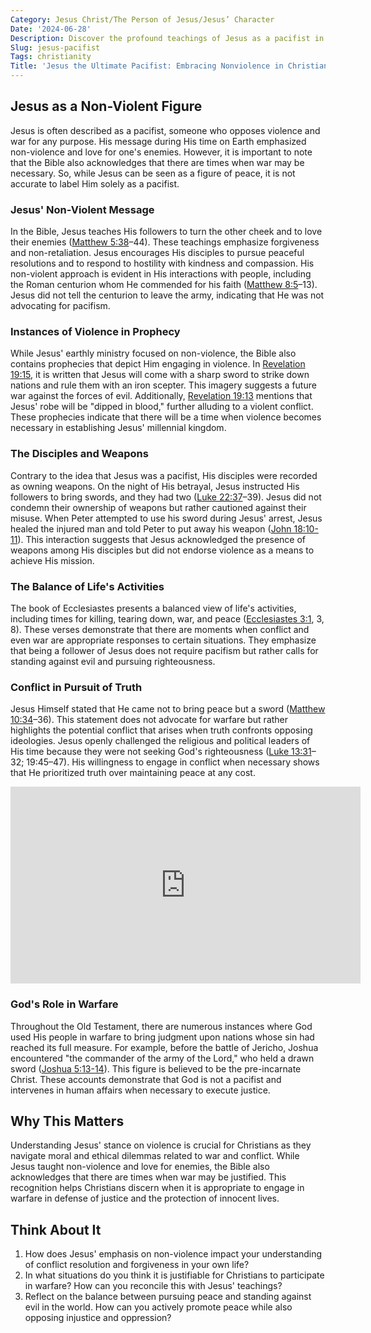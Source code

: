 ```yaml
---
Category: Jesus Christ/The Person of Jesus/Jesus’ Character
Date: '2024-06-28'
Description: Discover the profound teachings of Jesus as a pacifist in this insightful article. Explore how his messages of love and nonviolence continue to inspire and guide many today.
Slug: jesus-pacifist
Tags: christianity
Title: 'Jesus the Ultimate Pacifist: Embracing Nonviolence in Christian Faith'
---
```


## Jesus as a Non-Violent Figure

Jesus is often described as a pacifist, someone who opposes violence and war for any purpose. His message during His time on Earth emphasized non-violence and love for one's enemies. However, it is important to note that the Bible also acknowledges that there are times when war may be necessary. So, while Jesus can be seen as a figure of peace, it is not accurate to label Him solely as a pacifist.

### Jesus' Non-Violent Message

In the Bible, Jesus teaches His followers to turn the other cheek and to love their enemies ([Matthew 5:38](https://www.bibleref.com/Matthew/5/Matthew-5-38.html)–44). These teachings emphasize forgiveness and non-retaliation. Jesus encourages His disciples to pursue peaceful resolutions and to respond to hostility with kindness and compassion. His non-violent approach is evident in His interactions with people, including the Roman centurion whom He commended for his faith ([Matthew 8:5](https://www.bibleref.com/Matthew/8/Matthew-8-5.html)–13). Jesus did not tell the centurion to leave the army, indicating that He was not advocating for pacifism.

### Instances of Violence in Prophecy

While Jesus' earthly ministry focused on non-violence, the Bible also contains prophecies that depict Him engaging in violence. In [Revelation 19:15](https://www.bibleref.com/Revelation/19/Revelation-19-15.html), it is written that Jesus will come with a sharp sword to strike down nations and rule them with an iron scepter. This imagery suggests a future war against the forces of evil. Additionally, [Revelation 19:13](https://www.bibleref.com/Revelation/19/Revelation-19-13.html) mentions that Jesus' robe will be "dipped in blood," further alluding to a violent conflict. These prophecies indicate that there will be a time when violence becomes necessary in establishing Jesus' millennial kingdom.

### The Disciples and Weapons

Contrary to the idea that Jesus was a pacifist, His disciples were recorded as owning weapons. On the night of His betrayal, Jesus instructed His followers to bring swords, and they had two ([Luke 22:37](https://www.bibleref.com/Luke/22/Luke-22-37.html)–39). Jesus did not condemn their ownership of weapons but rather cautioned against their misuse. When Peter attempted to use his sword during Jesus' arrest, Jesus healed the injured man and told Peter to put away his weapon ([John 18:10-11](https://www.bibleref.com/John/18/John-18-10.html)). This interaction suggests that Jesus acknowledged the presence of weapons among His disciples but did not endorse violence as a means to achieve His mission.

### The Balance of Life's Activities

The book of Ecclesiastes presents a balanced view of life's activities, including times for killing, tearing down, war, and peace ([Ecclesiastes 3:1](https://www.bibleref.com/Ecclesiastes/3/Ecclesiastes-3-1.html), 3, 8). These verses demonstrate that there are moments when conflict and even war are appropriate responses to certain situations. They emphasize that being a follower of Jesus does not require pacifism but rather calls for standing against evil and pursuing righteousness.

### Conflict in Pursuit of Truth

Jesus Himself stated that He came not to bring peace but a sword ([Matthew 10:34](https://www.bibleref.com/Matthew/10/Matthew-10-34.html)–36). This statement does not advocate for warfare but rather highlights the potential conflict that arises when truth confronts opposing ideologies. Jesus openly challenged the religious and political leaders of His time because they were not seeking God's righteousness ([Luke 13:31](https://www.bibleref.com/Luke/13/Luke-13-31.html)–32; 19:45–47). His willingness to engage in conflict when necessary shows that He prioritized truth over maintaining peace at any cost.


<iframe width="560" height="315" src="https://www.youtube.com/embed/_kMYx3Eunmg" frameborder="0" allow="autoplay; encrypted-media" allowfullscreen></iframe>


### God's Role in Warfare

Throughout the Old Testament, there are numerous instances where God used His people in warfare to bring judgment upon nations whose sin had reached its full measure. For example, before the battle of Jericho, Joshua encountered "the commander of the army of the Lord," who held a drawn sword ([Joshua 5:13-14](https://www.bibleref.com/Joshua/5/Joshua-5-13.html)). This figure is believed to be the pre-incarnate Christ. These accounts demonstrate that God is not a pacifist and intervenes in human affairs when necessary to execute justice.

## Why This Matters

Understanding Jesus' stance on violence is crucial for Christians as they navigate moral and ethical dilemmas related to war and conflict. While Jesus taught non-violence and love for enemies, the Bible also acknowledges that there are times when war may be justified. This recognition helps Christians discern when it is appropriate to engage in warfare in defense of justice and the protection of innocent lives.

## Think About It

1. How does Jesus' emphasis on non-violence impact your understanding of conflict resolution and forgiveness in your own life?
2. In what situations do you think it is justifiable for Christians to participate in warfare? How can you reconcile this with Jesus' teachings?
3. Reflect on the balance between pursuing peace and standing against evil in the world. How can you actively promote peace while also opposing injustice and oppression?